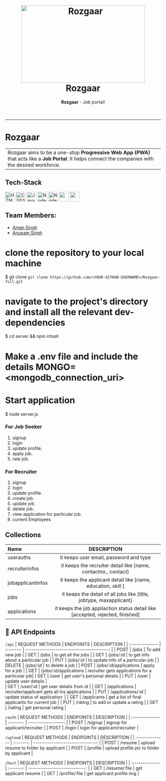 <h1 align="center">
  <a href="https://github.com/aman-s-20/Rozgaar-Full">
    <img src="https://lh3.googleusercontent.com/njNb85g7YYDY2l2tOXtW2RI879x_VP10RZmM8Zt3lRY_b7h5XNpSk8YMrQS6NmbVfKSN13x2zW-rf1eJut6JLQAv__2HIgsBYAQzyAdDb2ERzlDJy5mlNl0VVr-35itoRjJ1BIIGJA=w2400" alt="Rozgaar" width="400" height="250">
  </a>
  <br>
  Rozgaar
</h1>

<div align="center">
   <strong>Rozgaar</strong> - Job portal! <br>
<br> <br>
</div>
<hr>

# Rozgaar

<table>
  <tr>
    <td>
      Rozgaar aims to be a one-stop <strong>Progressive Web App (PWA)</strong> that acts like a <strong>Job Portal</strong>. It helps connect the companies with the desired workforce.
  </td>
 </tr>
</table>


<!-- ## Resources 🔨

- [Rozgaar](https://Rozgaar.vercel.app/)
  
## Features :man_technologist:

#### Added
- The entire website is designed with accessibility at the forefront.
- We built a button that allows you to modify the size of the text. 
- Furthermore, we incorporated how to use contrast in the website, highlight links,an option to increase the cursor size, etc using the <strong>Userway</strong>     tool to make the website more accessible to differently abled persons based on their needs. 
- We made the website a progressive web app.
- Companies can register their job positions, and people with special needs can apply for those jobs.
- Companies can hire test candidates for accessibility testing of their products.
- Backend Connectivity using firebase.

#### Future Scope
- Expand our sphere of service for not only differently abled people, but also for acid attack victims, transgender people who unfortunately gets detached from the   main labor force because of the socio norms of our country.
- Voice Navigation, voice control and Google assistant
- Authentication using face ID login
- Add resume and disability certificate uploading for the user
- Payment Gateway Integration -->

## Tech-Stack
<a href="https://www.w3.org/TR/html5/" title="HTML5"><img src="https://github.com/get-icon/geticon/raw/master/icons/html-5.svg" alt="HTML5" width="31px" height="31px"></a>
<a href="https://www.w3.org/TR/CSS/" title="CSS3"><img src="https://github.com/get-icon/geticon/raw/master/icons/css-3.svg" alt="CSS3" width="31px" height="31px"></a>
<a href="https://developer.mozilla.org/en-US/docs/Web/JavaScript" title="JavaScript"><img src="https://github.com/get-icon/geticon/raw/master/icons/javascript.svg" alt="JavaScript" width="31px" height="31px"></a>
<a href="https://nodejs.org/en/" title="Node JS"><img src="https://w7.pngwing.com/pngs/780/57/png-transparent-node-js-javascript-database-mongodb-native-miscellaneous-text-trademark.png" alt="Node JS" width="31px" height="31px"></a>
<a href="https://nodemon.io/" title="Nodemon"><img src="https://iconape.com/wp-content/files/sk/82865/svg/nodemon.svg" alt="Nodemon" width="31px" height="31px"></a>
<a href="https://reactjs.org/" title="React"><img src="https://github.com/get-icon/geticon/raw/master/icons/react.svg" alt="" width="31px" height="31px"></a>
<a href="https://expressjs.com/" title="Express"><img src="https://github.com/get-icon/geticon/raw/master/icons/express.svg" alt="" width="31px" height="31px"></a>

## Team Members:
- [Aman Singh](https://github.com/aman-s-20)
- [Anupam Singh](https://github.com/anupam577)

<!-- ## Description 	:mag_right:
#### UI design:
- The UI is compatible according to the user's need.
- There are options to change the font-size, clickable link formatting, button contrast, text spacing etc as an accessibility button.

#### Backend Connecivity:
- Backend Connectivity using firebase is implemented.
- Jobs are displayed to the user according to their preferences. 
- Recruiters can add job details and it is stored in the backend. -->


# clone the repository to your local machine
$ git clone `git clone https://github.com/<YOUR-GITHUB-USERNAME>/Rozgaar-full.git`

# navigate to the project's directory and install all the relevant dev-dependencies
$ cd server && npm intsall

# Make a .env file and include the details MONGO=<mongodb_connection_uri>

# Start application
$ node server.js

### For Job Seeker
1. signup
2. login
3. update profile.
4. apply job.
5. rate job.

### For Recruiter
1. signup
2. login
3. update profile.
4. create job.
5. update job.
6. delete job.
7. view application for particular job.
8. current Employees


##    Collections 

| Name             | DESCRIPTION                                                                     |
| :--------------  | :------------------------------------------------------------------:            |
| userauths        | it keeps user email, password and type                                          |
| recruiterinfos   | it keeps the recruiter detail like [name, contactno., contact]                  |
| jobapplicantinfos| it keeps the applicant detail like [name, education, skill ]                    |
| jobs             | it keeps the detail of all jobs like [title, jobtype, maxapplicant]             |
| applications     | it keeps the job appliaction status detail like [accepted, rejected, finished]  |



## 🔨 API Endpoints

`/api`
| REQUEST METHODS | ENDPOINTS              | DESCRIPTION                                     |
| :-------------- | :-------:              | ------------------------------------------:     |
| POST            | /jobs                  | To add new job                                  |
| GET             | /jobs                  | to get all the jobs                             |
| GET             | /jobs/:id              | to get info about a particular job              |
| PUT             | /jobs/:id              | to update info of a particular job              |
| DELETE          | /jobs/:id              | to delete a job                                 |
| POST            | /jobs/:id/applications | apply for a job                                 |
| GET             | /jobs/:id/applications | recruiter gets applications for a particular job|
| GET             | /user                  | get user's personal details                     |
| PUT             | /user                  | update user details                             |  
| GET             | /user/:id              | get user details from id                        |
| GET             | /applications          | recruiter/applicant gets all his applications   |
| PUT             | /applications/:id      | update status of application:                   |
| GET             | /applicants            | get a list of final applicants for current job  |
| PUT             | /rating                | to add or update a rating                       |
| GET             | /rating                | get personal rating                             |


`/auth`
| REQUEST METHODS | ENDPOINTS | DESCRIPTION                    |
| :-------------- | :-------: | ------------------:            |
| POST            | /signup   | signup for applicant/recruiter |
| POST            | /login    | login for applicant/recruiter  |


`/upload`
| REQUEST METHODS | ENDPOINTS | DESCRIPTION                               |
| :-------------- | :-------: | --------------------------------:         |
| POST            | /resume   | upload resume to folder by applicant      |
| POST            | /profile  | upload profile pic to folder by applicant |

`/host`
| REQUEST METHODS | ENDPOINTS       | DESCRIPTION                    |
| :-------------- | :-------:       | -----------------------------: |
| GET             | /resume/:file   | get applicant resume           |
| GET             | /profile/:file  | get applicant profile img      |
